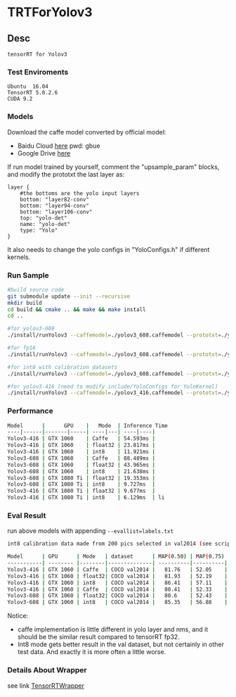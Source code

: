 # TRTForYolov3

## Desc

    tensorRT for Yolov3

### Test Enviroments

    Ubuntu  16.04
    TensorRT 5.0.2.6
    CUDA 9.2

### Models

Download the caffe model converted by official model:

+ Baidu Cloud [here](https://pan.baidu.com/s/1VBqEmUPN33XrAol3ScrVQA) pwd: gbue
+ Google Drive [here](https://drive.google.com/open?id=18OxNcRrDrCUmoAMgngJlhEglQ1Hqk_NJ)


If run model trained by yourself, comment the "upsample_param" blocks, and modify the prototxt the last layer as:
```
layer {
    #the bottoms are the yolo input layers
    bottom: "layer82-conv"
    bottom: "layer94-conv"
    bottom: "layer106-conv"
    top: "yolo-det"
    name: "yolo-det"
    type: "Yolo"
}
```

It also needs to change the yolo configs in "YoloConfigs.h" if different kernels.

### Run Sample

```bash
#build source code
git submodule update --init --recursive
mkdir build
cd build && cmake .. && make && make install
cd ..

#for yolov3-608
./install/runYolov3 --caffemodel=./yolov3_608.caffemodel --prototxt=./yolov3_608.prototxt --input=./test.jpg --W=608 --H=608 --class=80

#for fp16
./install/runYolov3 --caffemodel=./yolov3_608.caffemodel --prototxt=./yolov3_608.prototxt --input=./test.jpg --W=608 --H=608 --class=80 --mode=fp16

#for int8 with calibration datasets
./install/runYolov3 --caffemodel=./yolov3_608.caffemodel --prototxt=./yolov3_608.prototxt --input=./test.jpg --W=608 --H=608 --class=80 --mode=int8 --calib=./calib_sample.txt

#for yolov3-416 (need to modify include/YoloConfigs for YoloKernel)
./install/runYolov3 --caffemodel=./yolov3_416.caffemodel --prototxt=./yolov3_416.prototxt --input=./test.jpg --W=416 --H=416 --class=80
```


### Performance
```bash
Model      |      GPU    |   Mode  | Inference Time 
----|------|-------|-----| ----|---| ----|----| 
Yolov3-416 | GTX 1060    | Caffe   | 54.593ms |
Yolov3-416 | GTX 1060    | float32 | 23.817ms |
Yolov3-416 | GTX 1060    | int8    | 11.921ms |
Yolov3-608 | GTX 1060    | Caffe   | 88.489ms |
Yolov3-608 | GTX 1060    | float32 | 43.965ms |
Yolov3-608 | GTX 1060    | int8    | 21.638ms |
Yolov3-608 | GTX 1080 Ti | float32 | 19.353ms |
Yolov3-608 | GTX 1080 Ti | int8    | 9.727ms  |
Yolov3-416 | GTX 1080 Ti | float32 | 9.677ms  |
Yolov3-416 | GTX 1080 Ti | int8    | 6.129ms  | li
```
### Eval Result

run above models with appending ```--evallist=labels.txt```
```bash
int8 calibration data made from 200 pics selected in val2014 (see scripts dir)

Model      | GPU      | Mode   | dataset      | MAP(0.50) | MAP(0.75)
-----------| -------- |--------|--------------| ----------|----------|
Yolov3-416 | GTX 1060 | Caffe  | COCO val2014 |   81.76   | 52.05    |
Yolov3-416 | GTX 1060 | float32| COCO val2014 |   81.93   | 52.19    |
Yolov3-416 | GTX 1060 | int8   | COCO val2014 |   86.41   | 57.11    |
Yolov3-416 | GTX 1060 | Caffe  | COCO val2014 |   80.41   | 52.33    |
Yolov3-608 | GTX 1060 | float32| COCO val2014 |   80.6    | 52.43    |
Yolov3-608 | GTX 1060 | int8   | COCO val2014 |   85.35   | 56.88    | li
```

Notice: 
+ caffe implementation is little different in yolo layer and nms, and it should be the similar result compared to tensorRT fp32. 
+ Int8 mode gets better result in the val dataset, but not certainly in other test data. And exactly it is more often a little worse.

### Details About Wrapper

see link [TensorRTWrapper](https://github.com/lewes6369/tensorRTWrapper)
